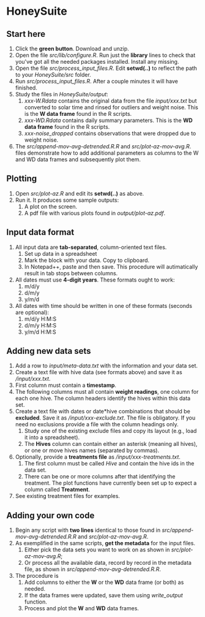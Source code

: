 # HoneySuite
## Start here
1. Click the **green button**. Download and unzip.
2. Open the file *src/lib/configure.R*. Run just the **library** lines to check that you've got all the needed packages installed. Install any missing.
3. Open the file *src/process_input_files.R*. Edit **setwd(..)** to reflect the path to your *HoneySuite/src* folder.
4. Run *src/process_input_files.R*. After a couple minutes it will have finished.
5. Study the files in *HoneySuite/output*:
    1. *xxx-W.Rdata* contains the original data from the file *input/xxx.txt* but converted to solar time and rinsed for outliers and weight noise. This is the **W data frame** found in the R scripts.
    2. *xxx-WD.Rdata* contains daily summary parameters.  This is the **WD data frame** found in the R scripts.
    3. *xxx-noise_dropped* contains observations that were dropped due to weight noise.
6. The *src/append-mov-avg-detrended.R.R* and *src/plot-az-mov-avg.R*. files demonstrate how to add additional parameters as columns to the W and WD data frames and subsequently plot them.

## Plotting
1. Open *src/plot-az.R* and edit its **setwd(..)** as above.
2. Run it. It produces some sample outputs:
    1. A plot on the screen.
    2. A pdf file with various plots found in *output/plot-az.pdf*.  
## Input data format
1. All input data are **tab-separated**, column-oriented text files. 
    1. Set up data in a spreadsheet
    2. Mark the block with your data. Copy to clipboard.
    3. In Notepad++, paste and then save. This procedure will autimatically result in tab stops between columns.
2. All dates must use **4-digit years**. These formats ought to work:
    1. m/d/y
    2. d/m/y 
    3. y/m/d
3. All dates with time should be written in one of these formats (seconds are optional): 
    1. m/d/y H:M:S
    2. d/m/y H:M:S
    3. y/m/d H:M:S
    
## Adding new data sets
1. Add a row to *input/meta-data.txt* with the information and your data set.
2. Create a text file with hive data (see formats above) and save it as */input/xxx.txt*.
  1. First column must contain a **timestamp**.
  2. The following columns must all contain **weight readings**, one column for each one hive. The column headers identify the hives within this data set.
3. Create a text file with dates or date*hive combinations that should be **excluded**. Save it as */input/xxx-exclude.txt*. The file is obligatory. If you need no exclusions provide a file with the column headings only.
    1. Study one of the existing exclude files and copy its layout (e.g., load it into a spreadsheet).
    2. The **Hives** column can contain either an asterisk (meaning all hives), or one or move hives names (separated by commas).
4. Optionally, provide a **treatments file** as */input/xxx-treatments.txt*. 
    1. The first column must be called *Hive* and contain the hive ids in the data set.
    2. There can be one or more columns after that identifying the treatment. The plot functions have currently been set up to expect a column called **Treatment**.
  3. See existing treatment files for examples.
  
## Adding your own code
1. Begin any script with **two lines** identical to those found in *src/append-mov-avg-detrended.R.R* and *src/plot-az-mov-avg.R*.
2. As exemplified in the same scripts, **get the metadata** for the input files.
    1. Either pick the data sets you want to work on as shown in *src/plot-az-mov-avg.R*;
    2. Or process all the available data, record by record in the metadata file, as shown in *src/append-mov-avg-detrended.R.R*.
3. The procedure is
    1. Add columns to either the **W** or the **WD** data frame (or both) as needed. 
    2. If the data frames were updated, save them using *write_output* function.
    3. Process and plot the **W** and **WD** data frames.

